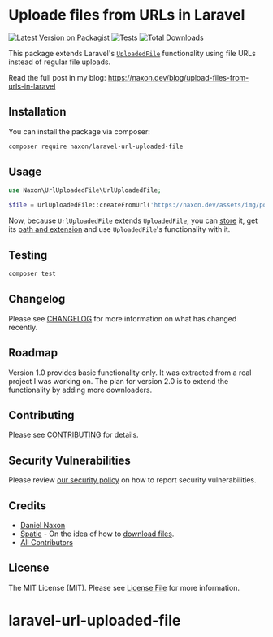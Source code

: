 # Uploade files from URLs in Laravel

[![Latest Version on Packagist](https://img.shields.io/packagist/v/naxon/laravel-url-uploaded-file.svg?style=flat-square)](https://packagist.org/packages/naxon/laravel-url-uploaded-file)
![Tests](https://github.com/naxon/laravel-url-uploaded-file/workflows/Tests/badge.svg?branch=main)
[![Total Downloads](https://img.shields.io/packagist/dt/naxon/laravel-url-uploaded-file.svg?style=flat-square)](https://packagist.org/packages/naxon/laravel-url-uploaded-file)

This package extends Laravel's [`UploadedFile`](https://github.com/laravel/framework/blob/8.x/src/Illuminate/Http/UploadedFile.php) functionality using file URLs instead of regular file uploads.

Read the full post in my blog: https://naxon.dev/blog/upload-files-from-urls-in-laravel

## Installation

You can install the package via composer:

```bash
composer require naxon/laravel-url-uploaded-file
```

## Usage

``` php
use Naxon\UrlUploadedFile\UrlUploadedFile;

$file = UrlUploadedFile::createFromUrl('https://naxon.dev/assets/img/portrait.jpg');
```

Now, because `UrlUploadedFile` extends `UploadedFile`, you can [store](https://laravel.com/docs/8.x/requests#storing-uploaded-files) it, get its [path and extension](https://laravel.com/docs/8.x/requests#storing-uploaded-files) and use `UploadedFile`'s functionality with it.

## Testing

``` bash
composer test
```

## Changelog

Please see [CHANGELOG](CHANGELOG.md) for more information on what has changed recently.

## Roadmap

Version 1.0 provides basic functionality only. It was extracted from a real project I was working on. The plan for version 2.0 is to extend the functionality by adding more downloaders.

## Contributing

Please see [CONTRIBUTING](.github/CONTRIBUTING.md) for details.

## Security Vulnerabilities

Please review [our security policy](../../security/policy) on how to report security vulnerabilities.

## Credits

- [Daniel Naxon](https://github.com/NaxonD)
- [Spatie](https://github.com/spatie) - On the idea of how to [download files](https://github.com/spatie/laravel-medialibrary/blob/9dc99067cb78f6902b2f70601fb62fe16ba0f7ec/src/Downloaders/DefaultDownloader.php).
- [All Contributors](../../contributors)

## License

The MIT License (MIT). Please see [License File](LICENSE.md) for more information.
# laravel-url-uploaded-file
